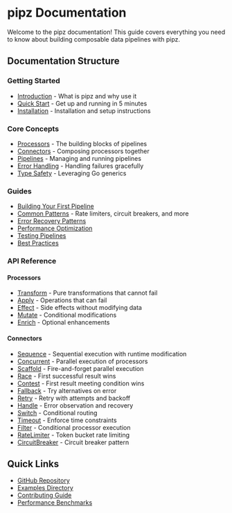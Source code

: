 # pipz Documentation

Welcome to the pipz documentation! This guide covers everything you need to know about building composable data pipelines with pipz.

## Documentation Structure

### Getting Started
- [Introduction](./introduction.md) - What is pipz and why use it
- [Quick Start](./quick-start.md) - Get up and running in 5 minutes
- [Installation](./installation.md) - Installation and setup instructions

### Core Concepts
- [Processors](./concepts/processors.md) - The building blocks of pipelines
- [Connectors](./concepts/connectors.md) - Composing processors together
- [Pipelines](./concepts/pipelines.md) - Managing and running pipelines
- [Error Handling](./concepts/error-handling.md) - Handling failures gracefully
- [Type Safety](./concepts/type-safety.md) - Leveraging Go generics

### Guides
- [Building Your First Pipeline](./guides/first-pipeline.md)
- [Common Patterns](./guides/patterns.md) - Rate limiters, circuit breakers, and more
- [Error Recovery Patterns](./guides/error-recovery.md)
- [Performance Optimization](./guides/performance.md)
- [Testing Pipelines](./guides/testing.md)
- [Best Practices](./guides/best-practices.md)


### API Reference

#### Processors
- [Transform](./api/transform.md) - Pure transformations that cannot fail
- [Apply](./api/apply.md) - Operations that can fail
- [Effect](./api/effect.md) - Side effects without modifying data
- [Mutate](./api/mutate.md) - Conditional modifications
- [Enrich](./api/enrich.md) - Optional enhancements

#### Connectors
- [Sequence](./api/sequence.md) - Sequential execution with runtime modification
- [Concurrent](./api/concurrent.md) - Parallel execution of processors
- [Scaffold](./api/scaffold.md) - Fire-and-forget parallel execution
- [Race](./api/race.md) - First successful result wins
- [Contest](./api/contest.md) - First result meeting condition wins
- [Fallback](./api/fallback.md) - Try alternatives on error
- [Retry](./api/retry.md) - Retry with attempts and backoff
- [Handle](./api/handle.md) - Error observation and recovery
- [Switch](./api/switch.md) - Conditional routing
- [Timeout](./api/timeout.md) - Enforce time constraints
- [Filter](./api/filter.md) - Conditional processor execution
- [RateLimiter](./api/ratelimiter.md) - Token bucket rate limiting
- [CircuitBreaker](./api/circuitbreaker.md) - Circuit breaker pattern

## Quick Links

- [GitHub Repository](https://github.com/zoobzio/pipz)
- [Examples Directory](https://github.com/zoobzio/pipz/tree/main/examples)
- [Contributing Guide](./CONTRIBUTING.md)
- [Performance Benchmarks](./PERFORMANCE.md)